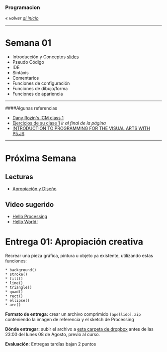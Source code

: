 ### Programacion
*« volver [al inicio](https://github.com/sergiomajluf/programacion)*

---

# Semana 01


* Introducción y Conceptos [slides](https://docs.google.com/presentation/d/1TkOjYquLQJma443gVMQepEwF7kcPXF99EXJM58xquPc/edit?usp=sharing)
* Pseudo Código
* IDE
* Sintáxis
* Comentarios
* Funciones de configuración
* Funciones de dibujo/forma
* Funciones de apariencia


___

####Algunas referencias

* [Dany Rozin's ICM class 1](https://docs.google.com/presentation/d/1625s7b1eRyQE44NMxdRlbX5_t0OCbELBaUqFdElq9js/edit#slide=id.g238e7a82_2_210)
* [Ejercicios de su clase 1](http://itp.nyu.edu/varwiki/ClassWork/Homework-Rozin-ICM-2-F12) *ir al final de la página*
* [INTRODUCTION TO PROGRAMMING FOR THE VISUAL ARTS WITH P5.JS](https://www.kadenze.com/courses/introduction-to-programming-for-the-visual-arts-with-p5-js-iii)


---



# Próxima Semana
## Lecturas
* [Apropiación y Diseño](https://www.interaction-design.org/literature/article/appropriation-and-design-a-tale-of-two-concepts)


## Video sugerido
* [Hello Processing](http://hello.processing.org)
* [Hello World!](https://vimeo.com/60731302)

# Entrega 01: Apropiación creativa

Recrear una pieza gráfica, pintura u objeto ya existente, utilizando estas funciones:

	* background()
	* stroke()
	* fill()
	* line()
	* triangle()
	* quad()
	* rect()
	* ellipse()
	* arc()
	
**Formato de entrega:**
crear un archivo comprimido `[apellido].zip` conteniendo la imagen de referencia y el sketch de Processing

**Dónde entregar:**
subir el archivo a [esta carpeta de dropbox](https://www.dropbox.com/request/opwZxqug3A2kf0IEu4Oh) antes de las 23:00 del lunes 08 de Agosto, previo al curso.

**Evaluación:**
Entregas tardías bajan 2 puntos